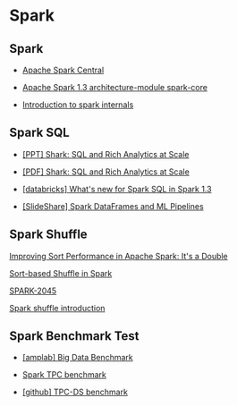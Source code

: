 # Spark

## Spark

- [Apache Spark Central](http://apachesparkcentral.com)

- [Apache Spark 1.3 architecture-module spark-core](https://trongkhoanguyenblog.wordpress.com/2015/03/27/apache-spark-1-3-architecture-module-spark-core/)

- [Introduction to spark internals](http://www.slideshare.net/michiard/introduction-to-spark-internals)

## Spark SQL

- [[PPT] Shark: SQL and Rich Analytics at Scale](https://www.google.co.kr/url?sa=t&rct=j&q=&esrc=s&source=web&cd=6&ved=0CEUQFjAF&url=http%3A%2F%2Fcs.brown.edu%2F~debrabant%2Fcis570-website%2Fslides%2Fshark.pptx&ei=kztLVa6EEYi0mwX7k4C4Bg&usg=AFQjCNFimPT4d0N2pbuAvjSfdVk1QPFp4w&sig2=e1ngePNDWgeNfJfHtNlaPQ&bvm=bv.92765956,d.dGY&cad=rjt)

- [[PDF] Shark: SQL and Rich Analytics at Scale](http://arxiv.org/pdf/1211.6176.pdf)

- [[databricks] What's new for Spark SQL in Spark 1.3](https://databricks.com/blog/2015/03/24/spark-sql-graduates-from-alpha-in-spark-1-3.html)

- [[SlideShare] Spark DataFrames and ML Pipelines](http://www.slideshare.net/databricks/dataframes-and-pipelines?ref=https://www.slideshare.net/slideshow/embed_code/key/d4xo6lKBtQi3Db)


## Spark Shuffle
[Improving Sort Performance in Apache Spark: It's a Double](http://blog.cloudera.com/blog/2015/01/improving-sort-performance-in-apache-spark-its-a-double/)

[Sort-based Shuffle in Spark](https://issues.apache.org/jira/secure/attachment/12655884/Sort-basedshuffledesign.pdf)

[SPARK-2045](https://issues.apache.org/jira/browse/SPARK-2045)

[Spark shuffle introduction](http://www.slideshare.net/colorant/spark-shuffle-introduction)

## Spark Benchmark Test

- [[amplab] Big Data Benchmark](https://amplab.cs.berkeley.edu/benchmark/)

- [Spark TPC benchmark](https://www.citusdata.com/blog/86-making-postgresql-scale-hadoop-style)

- [[github] TPC-DS benchmark](https://github.com/databricks/spark-sql-perf)
